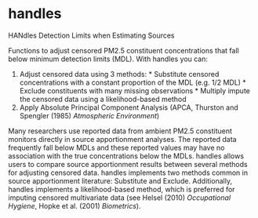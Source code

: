 handles
=======

HANdles Detection Limits when Estimating Sources


Functions to adjust censored PM2.5 constituent concentrations that fall below minimum detection limits (MDL).  With handles you can:

  1. Adjust censored data using 3 methods:
    * Substitute censored concentrations with a constant proportion of the MDL (e.g. 1/2 MDL)
    * Exclude constituents with many missing observations
    * Multiply impute the censored data using a likelihood-based method
  2. Apply Absolute Principal Component Analysis (APCA, Thurston and Spengler (1985) *Atmospheric Environment*)
  
Many researchers use reported data from ambient PM2.5 constituent monitors directly in source apportionment analyses.  The reported data frequently fall below MDLs and these reported values may have no association with the true concentrations below the MDLs.  handles allows users to compare source apportionment results between several methods for adjusting censored data. handles implements two methods common in source apportionment literature: Substitute and Exclude.  Additionally, handles implements a likelihood-based method, which is preferred for imputing censored multivariate data (see Helsel (2010) *Occupational Hygiene*, Hopke et al. (2001) *Biometrics*).  
